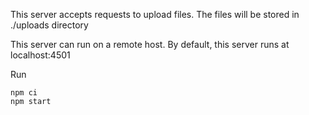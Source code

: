 This server accepts requests to upload files. The files will be stored in ./uploads
directory

This server can run on a remote host. By default, this server runs at localhost:4501

Run

```
npm ci
npm start
```
